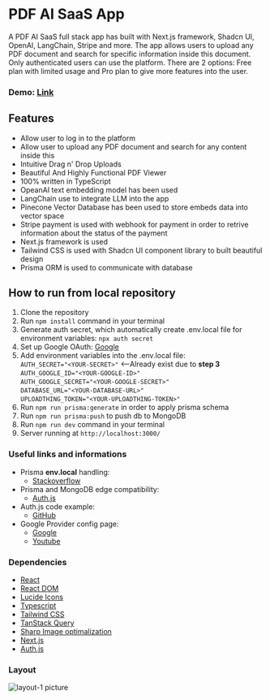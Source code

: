 # **PDF AI SaaS App**

A PDF AI SaaS full stack app has built with Next.js framework, Shadcn UI, OpenAI, LangChain, Stripe and more. The app allows users to upload any PDF document and search for specific information inside this document. Only authenticated users can use the platform. There are 2 options: Free plan with limited usage and Pro plan to give more features into the user.

### Demo: [Link]()

## Features

- Allow user to log in to the platform
- Allow user to upload any PDF document and search for any content inside this
- Intuitive Drag n&apos; Drop Uploads
- Beautiful And Highly Functional PDF Viewer
- 100% written in TypeScript
- OpeanAI text embedding model has been used
- LangChain use to integrate LLM into the app
- Pinecone Vector Database has been used to store embeds data into vector space
- Stripe payment is used with webhook for payment in order to retrive information about the status of the payment
- Next.js framework is used
- Tailwind CSS is used with Shadcn UI component library to built beautiful design
- Prisma ORM is used to communicate with database

## How to run from local repository

1. Clone the repository
2. Run `npm install` command in your terminal
3. Generate auth secret, which automatically create .env.local file for environment variables:
   `npx auth secret`
4. Set up Google OAuth: [Google](https://www.youtube.com/watch?v=ot9yuKg15iA&t=210s)
5. Add environment variables into the .env.local file:<br>
   `AUTH_SECRET="<YOUR-SECRET>"` <--Already exist due to **step 3**<br>
   `AUTH_GOOGLE_ID="<YOUR-GOOGLE-ID>"`<br>
   `AUTH_GOOGLE_SECRET="<YOUR-GOOGLE-SECRET>"`<br>
   `DATABASE_URL="<YOUR-DATABASE-URL>"`<br>
   `UPLOADTHING_TOKEN="<YOUR-UPLOADTHING-TOKEN>"`
6. Run `npm run prisma:generate` in order to apply prisma schema
7. Run `npm run prisma:push` to push db to MongoDB
8. Run `npm run dev` command in your terminal
9. Server running at `http://localhost:3000/`

### Useful links and informations

- Prisma **env.local** handling:
  - [Stackoverflow](https://stackoverflow.com/questions/70491569/how-to-set-environment-variables-with-prisma-nextjs-and-vercel)
- Prisma and MongoDB edge compatibility:
  - [Auth.js](https://authjs.dev/guides/edge-compatibility)
- Auth.js code example:
  - [GitHub](https://github.com/nextauthjs/next-auth/tree/main/apps/examples/nextjs)
- Google Provider config page:
  - [Google](https://console.developers.google.com/apis/credentials)
  - [Youtube](https://www.youtube.com/watch?v=ot9yuKg15iA&t=210s)

### Dependencies

- [React](https://react.dev/)
- [React DOM](https://www.npmjs.com/package/react-dom)
- [Lucide Icons](https://lucide.dev/)
- [Typescript](https://www.typescriptlang.org/)
- [Tailwind CSS](https://tailwindcss.com/)
- [TanStack Query](https://tanstack.com/query/latest/docs/framework/react/overview)
- [Sharp Image optimalization](https://www.npmjs.com/package/sharp)
- [Next.js](https://nextjs.org/)
- [Auth.js](https://authjs.dev/)

### Layout

![layout-1 picture](https://github.com/ev0clu/pdf-ai-saas/blob/main/layout-1.png?raw=true)<br>

